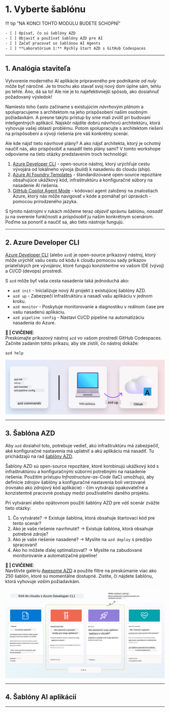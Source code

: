 <!--
CO_OP_TRANSLATOR_METADATA:
{
  "original_hash": "06d6207eff634aefcaa41739490a5324",
  "translation_date": "2025-09-25T01:59:17+00:00",
  "source_file": "workshop/docs/instructions/1-Select-AI-Template.md",
  "language_code": "sk"
}
-->
# 1. Vyberte šablónu

!!! tip "NA KONCI TOHTO MODULU BUDETE SCHOPNÍ"

    - [ ] Opísať, čo sú šablóny AZD
    - [ ] Objaviť a používať šablóny AZD pre AI
    - [ ] Začať pracovať so šablónou AI Agents
    - [ ] **Laboratórium 1:** Rýchly štart AZD s GitHub Codespaces

---

## 1. Analógia staviteľa

Vytvorenie moderného AI aplikácie pripraveného pre podnikanie _od nuly_ môže byť náročné. Je to trochu ako stavať svoj nový dom úplne sám, tehlu po tehle. Áno, dá sa to! Ale nie je to najefektívnejší spôsob, ako dosiahnuť požadovaný výsledok!

Namiesto toho často začíname s existujúcim _návrhovým plánom_ a spolupracujeme s architektom na jeho prispôsobení našim osobným požiadavkám. A presne takýto prístup by sme mali zvoliť pri budovaní inteligentných aplikácií. Najskôr nájdite dobrú návrhovú architektúru, ktorá vyhovuje vašej oblasti problému. Potom spolupracujte s architektom riešení na prispôsobení a vývoji riešenia pre váš konkrétny scenár.

Ale kde nájsť tieto návrhové plány? A ako nájsť architekta, ktorý je ochotný naučiť nás, ako prispôsobiť a nasadiť tieto plány sami? V tomto workshope odpovieme na tieto otázky predstavením troch technológií:

1. [Azure Developer CLI](https://aka.ms/azd) - open-source nástroj, ktorý urýchľuje cestu vývojára od lokálneho vývoja (build) k nasadeniu do cloudu (ship).
1. [Azure AI Foundry Templates](https://ai.azure.com/templates) - štandardizované open-source repozitáre obsahujúce ukážkový kód, infraštruktúru a konfiguračné súbory na nasadenie AI riešenia.
1. [GitHub Copilot Agent Mode](https://code.visualstudio.com/docs/copilot/chat/chat-agent-mode) - kódovací agent založený na znalostiach Azure, ktorý nás môže navigovať v kóde a pomáhať pri úpravách - pomocou prirodzeného jazyka.

S týmito nástrojmi v rukách môžeme teraz _objaviť_ správnu šablónu, _nasadiť_ ju na overenie funkčnosti a _prispôsobiť_ ju našim konkrétnym scenárom. Poďme sa ponoriť a naučiť sa, ako tieto nástroje fungujú.

---

## 2. Azure Developer CLI

[Azure Developer CLI](https://learn.microsoft.com/en-us/azure/developer/azure-developer-cli/) (alebo `azd`) je open-source príkazový nástroj, ktorý môže urýchliť vašu cestu od kódu k cloudu pomocou sady príkazov priateľských pre vývojárov, ktoré fungujú konzistentne vo vašom IDE (vývoj) a CI/CD (devops) prostredí.

S `azd` môže byť vaša cesta nasadenia taká jednoduchá ako:

- `azd init` - Inicializuje nový AI projekt z existujúcej šablóny AZD.
- `azd up` - Zabezpečí infraštruktúru a nasadí vašu aplikáciu v jednom kroku.
- `azd monitor` - Poskytuje monitorovanie a diagnostiku v reálnom čase pre vašu nasadenú aplikáciu.
- `azd pipeline config` - Nastaví CI/CD pipeline na automatizáciu nasadenia do Azure.

**🎯 | CVIČENIE**: <br/> Preskúmajte príkazový nástroj `azd` vo vašom prostredí GitHub Codespaces. Začnite zadaním tohto príkazu, aby ste zistili, čo nástroj dokáže:

```bash title="" linenums="0"
azd help
```

![Flow](../../../../../translated_images/azd-flow.19ea67c2f81eaa661db02745e9bba115874d18ce52480f2854ae6e2011d4b526.sk.png)

---

## 3. Šablóna AZD

Aby `azd` dosiahol toto, potrebuje vedieť, akú infraštruktúru má zabezpečiť, aké konfiguračné nastavenia má uplatniť a akú aplikáciu má nasadiť. Tu prichádzajú na rad [šablóny AZD](https://learn.microsoft.com/en-us/azure/developer/azure-developer-cli/azd-templates?tabs=csharp).

Šablóny AZD sú open-source repozitáre, ktoré kombinujú ukážkový kód s infraštruktúrou a konfiguračnými súbormi potrebnými na nasadenie riešenia. 
Použitím prístupu _Infrastructure-as-Code_ (IaC) umožňujú, aby definície zdrojov šablóny a konfiguračné nastavenia boli verzované (rovnako ako zdrojový kód aplikácie) - čím vytvárajú opakovateľné a konzistentné pracovné postupy medzi používateľmi daného projektu.

Pri vytváraní alebo opätovnom použití šablóny AZD pre _váš_ scenár zvážte tieto otázky:

1. Čo vytvárate? → Existuje šablóna, ktorá obsahuje štartovací kód pre tento scenár?
1. Ako je vaše riešenie navrhnuté? → Existuje šablóna, ktorá obsahuje potrebné zdroje?
1. Ako je vaše riešenie nasadené? → Myslite na `azd deploy` s pred/po spracovaní!
1. Ako ho môžete ďalej optimalizovať? → Myslite na zabudované monitorovanie a automatizačné pipeline!

**🎯 | CVIČENIE**: <br/> 
Navštívte galériu [Awesome AZD](https://azure.github.io/awesome-azd/) a použite filtre na preskúmanie viac ako 250 šablón, ktoré sú momentálne dostupné. Zistite, či nájdete šablónu, ktorá vyhovuje _vašim_ požiadavkám.

![Code](../../../../../translated_images/azd-code-to-cloud.2d9503d69d3400da091317081968b6cad59c951339fea82ebe0b5ec646a3362d.sk.png)

---

## 4. Šablóny AI aplikácií

---


